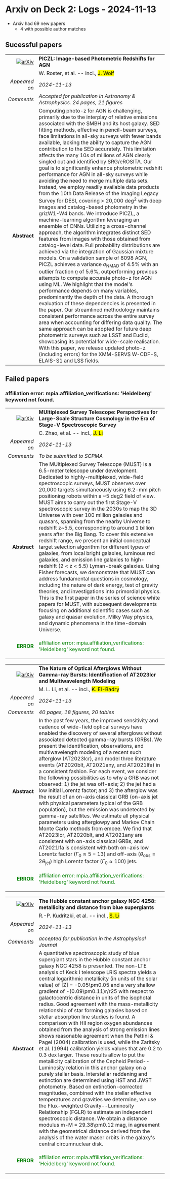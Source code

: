 # Arxiv on Deck 2: Logs - 2024-11-13

* Arxiv had 69 new papers
    * 4 with possible author matches

## Sucessful papers


|||
|---:|:---|
| [![arXiv](https://img.shields.io/badge/arXiv-2411.07305-b31b1b.svg)](https://arxiv.org/abs/2411.07305) | **PICZL: Image-based Photometric Redshifts for AGN**  |
|| W. Roster, et al. -- incl., <mark>J. Wolf</mark> |
|*Appeared on*| *2024-11-13*|
|*Comments*| *Accepted for publication in Astronomy & Astrophysics. 24 pages, 21 figures*|
|**Abstract**|            Computing photo-z for AGN is challenging, primarily due to the interplay of relative emissions associated with the SMBH and its host galaxy. SED fitting methods, effective in pencil-beam surveys, face limitations in all-sky surveys with fewer bands available, lacking the ability to capture the AGN contribution to the SED accurately. This limitation affects the many 10s of millions of AGN clearly singled out and identified by SRG/eROSITA. Our goal is to significantly enhance photometric redshift performance for AGN in all-sky surveys while avoiding the need to merge multiple data sets. Instead, we employ readily available data products from the 10th Data Release of the Imaging Legacy Survey for DESI, covering > 20,000 deg$^{2}$ with deep images and catalog-based photometry in the grizW1-W4 bands. We introduce PICZL, a machine-learning algorithm leveraging an ensemble of CNNs. Utilizing a cross-channel approach, the algorithm integrates distinct SED features from images with those obtained from catalog-level data. Full probability distributions are achieved via the integration of Gaussian mixture models. On a validation sample of 8098 AGN, PICZL achieves a variance $\sigma_{\textrm{NMAD}}$ of 4.5% with an outlier fraction $\eta$ of 5.6%, outperforming previous attempts to compute accurate photo-z for AGN using ML. We highlight that the model's performance depends on many variables, predominantly the depth of the data. A thorough evaluation of these dependencies is presented in the paper. Our streamlined methodology maintains consistent performance across the entire survey area when accounting for differing data quality. The same approach can be adopted for future deep photometric surveys such as LSST and Euclid, showcasing its potential for wide-scale realisation. With this paper, we release updated photo-z (including errors) for the XMM-SERVS W-CDF-S, ELAIS-S1 and LSS fields.         |

## Failed papers

### affiliation error: mpia.affiliation_verifications: 'Heidelberg' keyword not found. 


|||
|---:|:---|
| [![arXiv](https://img.shields.io/badge/arXiv-2411.07970-b31b1b.svg)](https://arxiv.org/abs/2411.07970) | **MUltiplexed Survey Telescope: Perspectives for Large-Scale Structure Cosmology in the Era of Stage-V Spectroscopic Survey**  |
|| C. Zhao, et al. -- incl., <mark>J. Li</mark> |
|*Appeared on*| *2024-11-13*|
|*Comments*| *To be submitted to SCPMA*|
|**Abstract**|            The MUltiplexed Survey Telescope (MUST) is a 6.5-meter telescope under development. Dedicated to highly-multiplexed, wide-field spectroscopic surveys, MUST observes over 20,000 targets simultaneously using 6.2-mm pitch positioning robots within a ~5 deg2 field of view. MUST aims to carry out the first Stage-V spectroscopic survey in the 2030s to map the 3D Universe with over 100 million galaxies and quasars, spanning from the nearby Universe to redshift z~5.5, corresponding to around 1 billion years after the Big Bang. To cover this extensive redshift range, we present an initial conceptual target selection algorithm for different types of galaxies, from local bright galaxies, luminous red galaxies, and emission line galaxies to high-redshift (2 < z < 5.5) Lyman-break galaxies. Using Fisher forecasts, we demonstrate that MUST can address fundamental questions in cosmology, including the nature of dark energy, test of gravity theories, and investigations into primordial physics. This is the first paper in the series of science white papers for MUST, with subsequent developments focusing on additional scientific cases such as galaxy and quasar evolution, Milky Way physics, and dynamic phenomena in the time-domain Universe.         |
|<p style="color:green"> **ERROR** </p>| <p style="color:green">affiliation error: mpia.affiliation_verifications: 'Heidelberg' keyword not found.</p> |


|||
|---:|:---|
| [![arXiv](https://img.shields.io/badge/arXiv-2411.07973-b31b1b.svg)](https://arxiv.org/abs/2411.07973) | **The Nature of Optical Afterglows Without Gamma-ray Bursts: Identification of AT2023lcr and Multiwavelength Modeling**  |
|| M. L. Li, et al. -- incl., <mark>K. El-Badry</mark> |
|*Appeared on*| *2024-11-13*|
|*Comments*| *40 pages, 18 figures, 20 tables*|
|**Abstract**|            In the past few years, the improved sensitivity and cadence of wide-field optical surveys have enabled the discovery of several afterglows without associated detected gamma-ray bursts (GRBs). We present the identification, observations, and multiwavelength modeling of a recent such afterglow (AT2023lcr), and model three literature events (AT2020blt, AT2021any, and AT2021lfa) in a consistent fashion. For each event, we consider the following possibilities as to why a GRB was not observed: 1) the jet was off-axis; 2) the jet had a low initial Lorentz factor; and 3) the afterglow was the result of an on-axis classical GRB (on-axis jet with physical parameters typical of the GRB population), but the emission was undetected by gamma-ray satellites. We estimate all physical parameters using afterglowpy and Markov Chain Monte Carlo methods from emcee. We find that AT2023lcr, AT2020blt, and AT2021any are consistent with on-axis classical GRBs, and AT2021lfa is consistent with both on-axis low Lorentz factor ($\Gamma_0 \approx 5 - 13$) and off-axis ($\theta_\text{obs}=2\theta_\text{jet}$) high Lorentz factor ($\Gamma_0 \approx 100$) jets.         |
|<p style="color:green"> **ERROR** </p>| <p style="color:green">affiliation error: mpia.affiliation_verifications: 'Heidelberg' keyword not found.</p> |


|||
|---:|:---|
| [![arXiv](https://img.shields.io/badge/arXiv-2411.07974-b31b1b.svg)](https://arxiv.org/abs/2411.07974) | **The Hubble constant anchor galaxy NGC 4258: metallicity and distance from blue supergiants**  |
|| R.-P. Kudritzki, et al. -- incl., <mark>S. Li</mark> |
|*Appeared on*| *2024-11-13*|
|*Comments*| *accepted for publication in the Astrophysical Journal*|
|**Abstract**|            A quantitative spectroscopic study of blue supergiant stars in the Hubble constant anchor galaxy NGC 4258 is presented. The non-LTE analysis of Keck I telescope LRIS spectra yields a central logarithmic metallicity (in units of the solar value) of [Z] = -0.05\pm0.05 and a very shallow gradient of -(0.09\pm0.11)r/r25 with respect to galactocentric distance in units of the isophotal radius. Good agreement with the mass-metallicity relationship of star forming galaxies based on stellar absorption line studies is found. A comparison with HII region oxygen abundances obtained from the analysis of strong emission lines shows reasonable agreement when the Pettini & Pagel (2004) calibration is used, while the Zaritsky et al. (1994) calibration yields values that are 0.2 to 0.3 dex larger. These results allow to put the metallicity calibration of the Cepheid Period--Luminosity relation in this anchor galaxy on a purely stellar basis. Interstellar reddening and extinction are determined using HST and JWST photometry. Based on extinction-corrected magnitudes, combined with the stellar effective temperatures and gravities we determine, we use the Flux-weighted Gravity--Luminosity Relationship (FGLR) to estimate an independent spectroscopic distance. We obtain a distance modulus m-M = 29.38\pm0.12 mag, in agreement with the geometrical distance derived from the analysis of the water maser orbits in the galaxy's central circumnuclear disk.         |
|<p style="color:green"> **ERROR** </p>| <p style="color:green">affiliation error: mpia.affiliation_verifications: 'Heidelberg' keyword not found.</p> |

